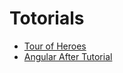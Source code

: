 # Totorials
- [Tour of Heroes](https://angular.jp/tutorial)
- [Angular After Tutorial](https://zenn.dev/lacolaco/books/angular-after-tutorial)
